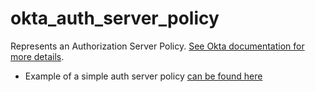 # okta_auth_server_policy

Represents an Authorization Server Policy. [See Okta documentation for more details](https://developer.okta.com/docs/api/resources/authorization-servers#policy-object).

* Example of a simple auth server policy [can be found here](./basic.tf)
